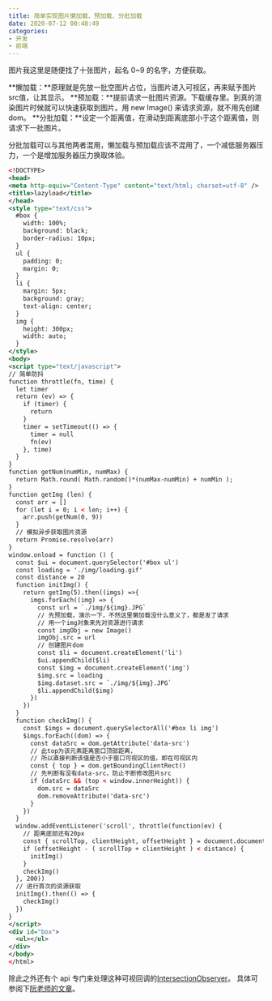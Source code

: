 ```yaml
---
title: 简单实现图片懒加载、预加载、分批加载
date: 2020-07-12 00:48:49
categories:
- 开发
- 前端
---
```


图片我这里是随便找了十张图片，起名 0~9 的名字，方便获取。

**懒加载：**原理就是先放一批空图片占位，当图片进入可视区，再来赋予图片src值，让其显示。
**预加载：**提前请求一批图片资源。下载缓存里。到真的渲染图片时候就可以快速获取到图片。用 new Image() 来请求资源，就不用先创建dom。
**分批加载：**设定一个距离值，在滑动到距离底部小于这个距离值，则请求下一批图片。

分批加载可以与其他两者混用，懒加载与预加载应该不混用了，一个减低服务器压力，一个是增加服务器压力换取体验。

```xml
<!DOCTYPE>
<head>
<meta http-equiv="Content-Type" content="text/html; charset=utf-8" />
<title>lazyload</title>
</head>
<style type="text/css">
  #box {
    width: 100%;
    background: black;
    border-radius: 10px;
  }
  ul {
    padding: 0;
    margin: 0;
  }
  li {
    margin: 5px;
    background: gray;
    text-align: center;
  }
  img {
    height: 300px;
    width: auto;
  }
</style>
<body>
<script type="text/javascript">
// 简单防抖
function throttle(fn, time) {
  let timer
  return (ev) => {
    if (timer) {
      return
    }
    timer = setTimeout(() => {
      timer = null
      fn(ev)
    }, time)
  }
}
function getNum(numMin, numMax) {
  return Math.round( Math.random()*(numMax-numMin) + numMin );
}
function getImg (len) {
  const arr = []
  for (let i = 0; i < len; i++) {
    arr.push(getNum(0, 9))
  }
  // 模拟异步获取图片资源
  return Promise.resolve(arr)
}
window.onload = function () {
  const $ui = document.querySelector('#box ul')
  const loading = './img/loading.gif'
  const distance = 20
  function initImg() {
    return getImg(5).then((imgs) =>{
      imgs.forEach((img) => {
        const url = `./img/${img}.JPG`
        // 先预加载，演示一下，不然这里懒加载没什么意义了，都是发了请求
        // 用一个img对象来先对资源进行请求
        const imgObj = new Image()
        imgObj.src = url
        // 创建图片dom
        const $li = document.createElement('li')
        $ui.appendChild($li)
        const $img = document.createElement('img')
        $img.src = loading
        $img.dataset.src = `./img/${img}.JPG`
        $li.appendChild($img)
      })
    })    
  }
  function checkImg() {
    const $imgs = document.querySelectorAll('#box li img')
    $imgs.forEach((dom) => {
      const dataSrc = dom.getAttribute('data-src')
      // 此top为该元素距离窗口顶部距离，
      // 所以直接判断该值是否小于窗口可视区的值，即在可视区内
      const { top } = dom.getBoundingClientRect()
      // 先判断有没有data-src，防止不断修改图片src
      if (dataSrc && (top < window.innerHeight)) {
        dom.src = dataSrc
        dom.removeAttribute('data-src')
      }
    })
  }
  window.addEventListener('scroll', throttle(function(ev) {
    // 距离底部还有20px
    const { scrollTop, clientHeight, offsetHeight } = document.documentElement
    if (offsetHeight - ( scrollTop + clientHeight ) < distance) {
      initImg()
    }
    checkImg()
  }, 200))
  // 进行首次的资源获取
  initImg().then(() => {
    checkImg()
  })
}
</script>
<div id="box">
  <ul></ul>
</div>
</body>
</html>
```

除此之外还有个 api 专门来处理这种可视回调的[IntersectionObserver](https://developer.mozilla.org/zh-CN/docs/Web/API/IntersectionObserver)。
具体可参阅下[阮老师的文章](http://www.ruanyifeng.com/blog/2016/11/intersectionobserver_api.html)。
